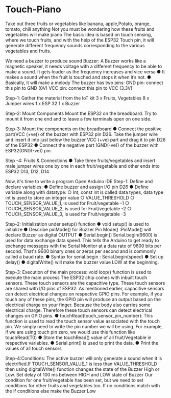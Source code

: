 # Touch-Piano

Take out three fruits or vegetables like banana, apple,Potato, orange, tomato, chili anything
Not you must be wondering how these fruits and vegetables will make piano
The basic idea is based on touch sensing, where we touch fruits, and with the help of the ESP32 Touch pin, it will generate different frequency sounds corresponding to the various vegetables and fruits.

We need a buzzer to produce sound
Buzzer: A Buzzer works like a magnetic speaker, it needs voltage with a different frequency to be able to make a sound. It gets louder as the frequency increases and vice versa
● It makes a sound when the fruit is touched and stops it when it’s not.
● Basically, it will make a melody
The buzzer has two pins:
GND pin: connect this pin to GND (0V)
VCC pin: connect this pin to VCC (3.3V)

Step-1: Gather the material from the IoT kit
3 x Fruits, Vegetables
8 x Jumper wires
1 x ESP 32
1 x Buzzer

Step-2: Mount Components
Mount the ESP32 on the breadboard. Try to mount it from one end and to leave a few terminals open on one side.

Step-3: Mount the components on the breadboard
● Connect the positive part(VCC (+ve)) of the buzzer with ESP32 pin D26. Take the jumper wire and insert it into just below the buzzer VCC (+ve) part and drag it to pin D26 of the ESP32
● Connect the negative part (GND(-ve)) of the buzzer with ESP32(GND(-ve)) pin.

Step -4: Fruits & Connections
● Take three fruits/vegetables and insert male jumper wires one by one in each fruit/vegetable and other ends into ESP32 D13, D12, D14

Now, it's time to write a program
Open Arduino IDE
Step-1: Define and declare variables:
● Define buzzer and assign I/O pin D26
● Define variable along with datatype:
○ Int, const int is called data types, data type int is used to store an integer value
○ VALUE_THRESHOLD
○ TOUCH_SENSOR_VALUE_1, is used for Fruit/vegetable -1
○ TOUCH_SENSOR_VALUE_2, is used for Fruit/vegetable -2
○ TOUCH_SENSOR_VALUE_3, is used for Fruit/vegetable -3

Step-2: Initialization under setup() function
● void setup() is used to initialize
● Describe pinMode() for Buzzer Pin Mode() :PinMode() will declare Buzzer as digital OUTPUT
● Serial.begin() Serial.begin(9600) is used for data exchange data speed. This tells the Arduino to get ready to exchange messages with the Serial Monitor at a data rate of 9600 bits per second. That's 9600 binary ones or zeros per second and is commonly called a baud rate.
● Syntax for serial.begin : Serial.begin(speed)
● Set up delay()
● digitalWrite() will make the buzzer value LOW at the beginning.

Step-3: Execution of the main process:
void loop() function is used to execute the main process
The ESP32 chip comes with inbuilt touch sensors. These touch sensors are the capacitive type. These touch sensors are shared with I/O pins of ESP32. As mentioned earlier, capacitive sensors can detect electrical changes on respective GPIO pins. For example, if you touch any of these pins, the GPIO pin will produce an output based on the electrical charge on your finger. Because the body also carries some electrical charge. Therefore these touch sensors can detect electrical changes on GPIO pins.
● touchRead(touch_sensor_pin_number): This function is used to read the touch sensor value associated with the touch pin. We simply need to write the pin number we will be using. For example, if we are using touch pin zero, we would use this function like touchRead(T0)
● Store the touchRead() value of all fruit/Vegetable in respective variables.
● Serial.print() is used to print the data.
● Print the values of all touch sensors

Step-4:Conditions:
The active buzzer will only generate a sound when it is electrified.If TOUCH_SENSOR_VALUE_1 is less than VALUE_THRESHOLD then using digitalWrite() function changes the state of the Buzzer High or Low. 
Set delay of 100 ms between HIGH and LOW state of Buzzer
Our condition for one fruit/vegetable has been set, but we need to set conditions for other fruits and vegetables too.
If no conditions match with the if conditions else make the Buzzer Low
